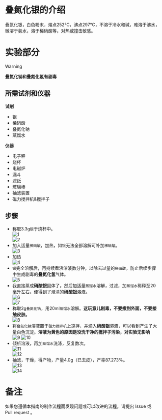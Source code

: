 # 叠氮化银的介绍

叠氮化银，白色粉末，熔点252℃，沸点297℃，不溶于冷水和碱，难溶于沸水，微溶于氨水，溶于稀硝酸等，对热或撞击敏感。

# 实验部分

> [!Warning]  
> **叠氮化钠和叠氮化氢有剧毒**

## 所需试剂和仪器

**试剂**

* 银
* 稀硝酸
* 叠氮化钠
* 蒸馏水

**仪器**

* 电子秤
* 烧杯
* 电磁炉
* 漏斗
* 滤纸
* 玻璃棒
* 抽滤装置
* 磁力搅拌机&搅拌子

## 步骤

* 称取3.3g`银`于烧杯中。  
![1](1.png)  
![2](2.png)  
* 加入适量`稀硝酸`，加热，如`银`无法全部溶解可补加`稀硝酸`。  
![3](3.png)  
* 加热  
![4](4.png)  
* `银`完全溶解后，再持续煮沸溶液数分钟，以除去过量的`稀硝酸`，防止后续步骤中生成剧毒的**叠氮化氢**气体。  
![5](5.png)  
* 我直接蒸成**硝酸银**固体了，然后加适量`蒸馏水`溶解，过滤，加`蒸馏水`稀释至20毫升左右，便得到了澄清的**硝酸银**溶液。  
![6](6.png)  
![7](7.png)  
* 称取2g`叠氮化钠`，用20ml`蒸馏水`溶解。**这玩意儿剧毒，不要撒到外面，不要接触皮肤。**  
![8](8.png)  
* 将`叠氮化钠`溶液置于`磁力搅拌机`上凉拌，并滴入**硝酸银**溶液，可以看到产生了大量白色沉淀。**溶液为黄色的原因是没洗干净的搅拌子污染，对实验无影响**  
![9](9.png)
![10](10.png)
* 倾析溶液，再加`蒸馏水`洗涤，反复数次。  
![11](11.png)  
![12](12.png)  
* 抽滤，干燥，得产物，产量4.0g（已去皮），产率87.273%。  
![13](13.png)  
![14](14.png)  

# 备注

如果您遵循本指南的制作流程而发现问题或可以改进的流程，请提出 Issue 或 Pull request 。